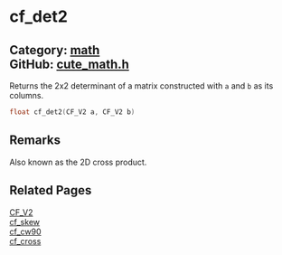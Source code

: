 [](../header.md ':include')

# cf_det2

Category: [math](https://github.com/RandyGaul/cute_framework/blob/master/docs/api_reference?id=math)  
GitHub: [cute_math.h](https://github.com/RandyGaul/cute_framework/blob/master/include/cute_math.h)  
---

Returns the 2x2 determinant of a matrix constructed with `a` and `b` as its columns.

```cpp
float cf_det2(CF_V2 a, CF_V2 b)
```

## Remarks

Also known as the 2D cross product.

## Related Pages

[CF_V2](https://github.com/RandyGaul/cute_framework/blob/master/docs/math/cf_v2.md)  
[cf_skew](https://github.com/RandyGaul/cute_framework/blob/master/docs/math/cf_skew.md)  
[cf_cw90](https://github.com/RandyGaul/cute_framework/blob/master/docs/math/cf_cw90.md)  
[cf_cross](https://github.com/RandyGaul/cute_framework/blob/master/docs/math/cf_cross.md)  
